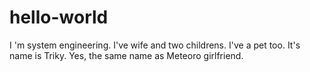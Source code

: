 # hello-world
I 'm system engineering. 
I've wife and two childrens. I've a pet too. It's name is Triky. Yes, the same name as Meteoro girlfriend.
